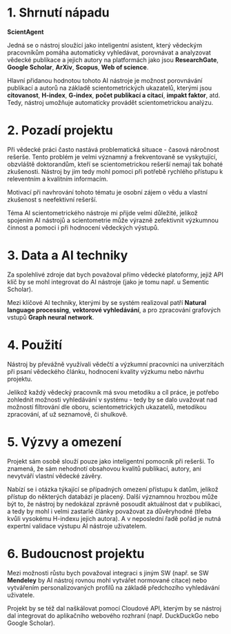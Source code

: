 # 1. Shrnutí nápadu
**ScientAgent**


Jedná se o nástroj sloužící jako inteligentní asistent, který vědeckým pracovníkům pomáha automaticky vyhledávat, porovnávat a analyzovat vědecké publikace a jejich autory na platformách jako jsou **ResearchGate**, **Google Scholar**, **ArXiv**, **Scopus**, **Web of science**.


Hlavní přidanou hodnotou tohoto AI nástroje je možnost porovnávání publikací a autorů na základě scientometrických ukazatelů, kterými jsou **citovanost**, **H-index**, **G-index**, **počet publikací a citací**, **impakt faktor**, atd. Tedy, nástroj umožňuje automaticky provádět scientometrickou analýzu.


# 2. Pozadí projektu
Při vědecké práci často nastává problematická situace - časová náročnost rešerše.
Tento problém je velmi významný a frekventovaně se vyskytující, obzvláště doktorandům, kteří se scientometrickou rešerší nemají tak bohaté zkušenosti. Nástroj by jim tedy mohl pomoci při potřebě rychlého přístupu k releventním a kvalitním informacím.


Motivací při navhrování tohoto tématu je osobní zájem o vědu a vlastní zkušenost s neefektivní rešerší.


Téma AI scientometrického nástroje mi přijde velmi důležité, jelikož spojením AI nástrojů a scientometrie může výrazně zefektivnit výzkumnou činnost a pomoci i při hodnocení vědeckých výstupů. 


# 3. Data a AI techniky
Za spolehlivé zdroje dat bych považoval přímo vědecké platoformy, jejiž API klíč by se mohl integrovat do AI nástroje (jako je tomu např. u Sementic Scholar).


Mezi klíčové AI techniky, kterými by se systém realizoval patří **Natural language processing**, **vektorové vyhledávání**, a pro zpracování grafových vstupů **Graph neural network**.


# 4. Použití
Nástroj by převážně využívali vědečtí a výzkumní pracovníci na univerzitách při psaní vědeckého článku, hodnocení kvality výzkumu nebo návrhu projektu.


Jelikož každý vědecký pracovník má svou metodiku a cíl práce, je potřebo zohlednit možnosti vyhledávání v systému - tedy by se dalo uvažovat nad možností filtrování dle oboru, scientometrických ukazatelů, metodikou zpracování, ať už seznamově, či shulkově.


# 5. Výzvy a omezení
Projekt sám osobě slouží pouze jako inteligentní pomocník při rešerši. To znamená, že sám nehodnotí obsahovou kvalitů publikací, autory, ani nevytváří vlastní vědecké závěry.

Nabízí se i otázka týkající se případných omezení přístupu k datům, jelikož přístup do některých databází je placený. Další významnou hrozbou může být to, že nástroj by nedokázal zprávně posoudit aktuálnost dat v publikaci, a tedy by mohl i velmi zastarlé články považovat za důvěryhodné (třeba kvůli vysokému H-indexu jejich autora). A v neposlední řadě pořád je nutná expertní validace výstupu AI nástroje uživatelem.


# 6. Budoucnost projektu
Mezi možnosti růstu bych považoval integraci s jiným SW (např. se SW **Mendeley** by AI nástroj rovnou mohl vytvářet normované citace) nebo vytvářením personalizovaných profilů na základě předchozího vyhledávání uživatele.

Projekt by se též dal naškálovat pomocí Cloudové API, kterým by se nástroj dal integrovat do aplikačního webového rozhraní (např. DuckDuckGo nebo Google Scholar).
